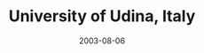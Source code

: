 ---
title: "University of Udina, Italy"
project_id: 
date: 2003-08-06
conference_id: ""
presenters:
   - peter_bandettini
summary: "<p>University of Udina, Italy</p>"
file: /assets/presentations/T140.ppt
filename: T140.ppt
layout: presentation
---